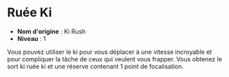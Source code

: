 # Ruée Ki

 * **Nom d'origine** : Ki Rush
 * **Niveau** : 1


<p>Vous pouvez utiliser le ki pour vous déplacer à une vitesse incroyable et pour compliquer la tâche de ceux qui veulent vous frapper. Vous obtenez le sort ki ruée ki et une réserve contenant 1 point de focalisation.</p>